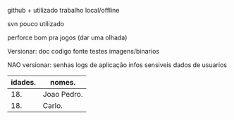 github + utilizado
trabalho local/offline

svn pouco utilizado

perforce bom pra jogos (dar uma olhada)

Versionar: 
doc
codigo fonte 
testes
imagens/binarios

NAO versionar:
senhas 
logs de aplicação
infos sensiveis 
dados de usuarios 

| idades.       | nomes.        |
| ------------- | ------------- |
| 18.           | Joao Pedro.   |
| 18.           | Carlo.        |